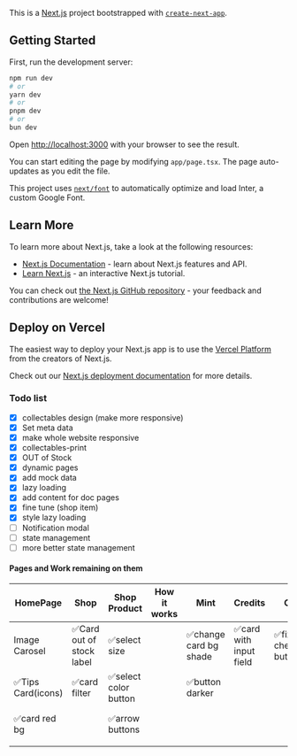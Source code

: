 This is a [Next.js](https://nextjs.org/) project bootstrapped with [`create-next-app`](https://github.com/vercel/next.js/tree/canary/packages/create-next-app).

## Getting Started

First, run the development server:

```bash
npm run dev
# or
yarn dev
# or
pnpm dev
# or
bun dev
```

Open [http://localhost:3000](http://localhost:3000) with your browser to see the result.

You can start editing the page by modifying `app/page.tsx`. The page auto-updates as you edit the file.

This project uses [`next/font`](https://nextjs.org/docs/basic-features/font-optimization) to automatically optimize and load Inter, a custom Google Font.

## Learn More

To learn more about Next.js, take a look at the following resources:

- [Next.js Documentation](https://nextjs.org/docs) - learn about Next.js features and API.
- [Learn Next.js](https://nextjs.org/learn) - an interactive Next.js tutorial.

You can check out [the Next.js GitHub repository](https://github.com/vercel/next.js/) - your feedback and contributions are welcome!

## Deploy on Vercel

The easiest way to deploy your Next.js app is to use the [Vercel Platform](https://vercel.com/new?utm_medium=default-template&filter=next.js&utm_source=create-next-app&utm_campaign=create-next-app-readme) from the creators of Next.js.

Check out our [Next.js deployment documentation](https://nextjs.org/docs/deployment) for more details.
 
<!-- TODO: -->
### Todo list
- [x] collectables design (make more responsive)
- [x] Set meta data 
- [x] make whole website responsive 
- [x] collectables-print
- [x] OUT of Stock 
- [x] dynamic pages
- [x] add mock data  
- [x] lazy loading
- [x] add content for  doc pages
- [x] fine tune (shop item)
- [x]  style lazy loading
- [ ]   Notification modal 
- [ ] state management
- [ ] more better state management
 
#### Pages and Work remaining on them
| HomePage         | Shop                    | Shop Product        | How it works | Mint                 | Credits               | Cart                | User Profile(my art) | Collectables | Print                  | Media           | History                  | New Article | Card               | Crypto                 | Settings | Your NFTs      |
| ---------------- | ----------------------- | ------------------- | ------------ | -------------------- | --------------------- | ------------------- | -------------------- | ------------ | ---------------------- | --------------- | ------------------------ | ----------- | ------------------ | ---------------------- | -------- | -------------- |
| Image Carosel    | ✅Card out of stock label |✅select size         |              | ✅change card bg shade |✅card with input field |✅fix checkout button |✅highlight on hover   |              | ✅find and possibly redo |✅customise cards |✅make dropdown functional |✅fix buttons | fix enter state    | fix enter state        | revisit  |✅add filter     |
|✅Tips Card(icons) | ✅card filter             |✅select color button |              | ✅button darker        |                       |                     |                      |              |                        |                 |                          |             |✅fix card highlight | <br>fix card highlight |          | add more cards |
|✅card red bg      |                         |✅arrow buttons       |              |                      |                       |                     |                      |              |                        |                 |                          |             |                    | add pay with bitpay    |          | add arrows     |
|                  |                         |                     |              |                      |                       |                     |                      |              |                        |                 |                          |             |                    |                        |          |                |
